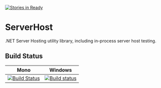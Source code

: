 [![Stories in Ready](https://badge.waffle.io/jthelin/ServerHost.png?label=ready&title=Ready)](https://waffle.io/jthelin/ServerHost)
# ServerHost

.NET Server Hosting utility library, including in-process server host testing.

## Build Status

Mono | Windows
---- | -------
[![Build Status](https://travis-ci.org/jthelin/ServerHost.svg?branch=master)](https://travis-ci.org/jthelin/ServerHost) | [![Build status](https://ci.appveyor.com/api/projects/status/2y41gnrcl5nqldw6/branch/master?svg=true)](https://ci.appveyor.com/project/jthelin/serverhost/branch/master)
